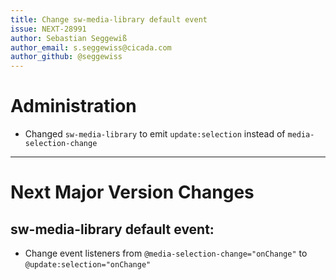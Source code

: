 ```yaml
---
title: Change sw-media-library default event
issue: NEXT-28991
author: Sebastian Seggewiß
author_email: s.seggewiss@cicada.com
author_github: @seggewiss
---
```

# Administration
* Changed `sw-media-library` to emit `update:selection` instead of `media-selection-change`
___
# Next Major Version Changes
## sw-media-library default event:
* Change event listeners from `@media-selection-change="onChange"` to `@update:selection="onChange"`
